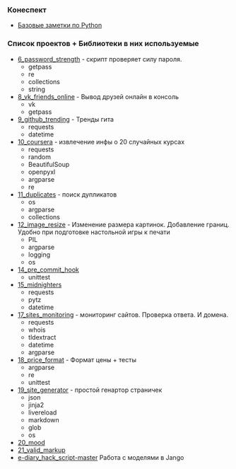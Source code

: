 ### Конеспект
- [Базовые заметки по Python](theory.md)
### Список проектов + Библиотеки в них используемые
- [6_password_strength](6_password_strength/README.md) - скрипт проверяет силу пароля.
    - getpass
    - re
    - collections 
    - string 
- [8_vk_friends_online](8_vk_friends_online/README.md) - Вывод друзей онлайн в консоль
  - vk
  - getpass
- [9_github_trending](9_github_trending/README.md) - Тренды гита
  - requests
  - datetime 
- [10_coursera](10_coursera/README.md) - извлечение инфы о 20 случайных курсах
  - requests
  - random
  - BeautifulSoup
  - openpyxl 
  - argparse
  - re
- [11_duplicates](11_duplicates/README.md) - поиск дупликатов
  - os
  - argparse
  - collections
- [12_image_resize](12_image_resize/README.md) - Изменение размера картинок. Добавление границ. Удобно при подготовке настольной игры к печати
  - PIL
  - argparse
  - logging
  - os
- [14_pre_commit_hook](14_pre_commit_hook/README.md) 
  - unittest
- [15_midnighters](15_midnighters/README.md) 
  - requests
  - pytz
  - datetime
- [17_sites_monitoring](17_sites_monitoring/README.md) - мониторинг сайтов. Проверка ответа. И домена.
  - requests
  - whois
  - tldextract
  - datetime 
  - argparse
 - [18_price_format](18_price_format/README.md) - Формат цены + тесты
   - argparse  
   - re
   - unittest
 - [19_site_generator](19_site_generator/README.md) - простой генартор страничек
   - json
   - jinja2 
   - livereload 
   - markdown
   - glob
   - os
 - [20_mood](20_mood/README.md)
 - [21_valid_markup](21_valid_markup/README.md)
 - [e-diary_hack_script-master](e-diary_hack_script-master/README.md) Работа с моделями в Jango